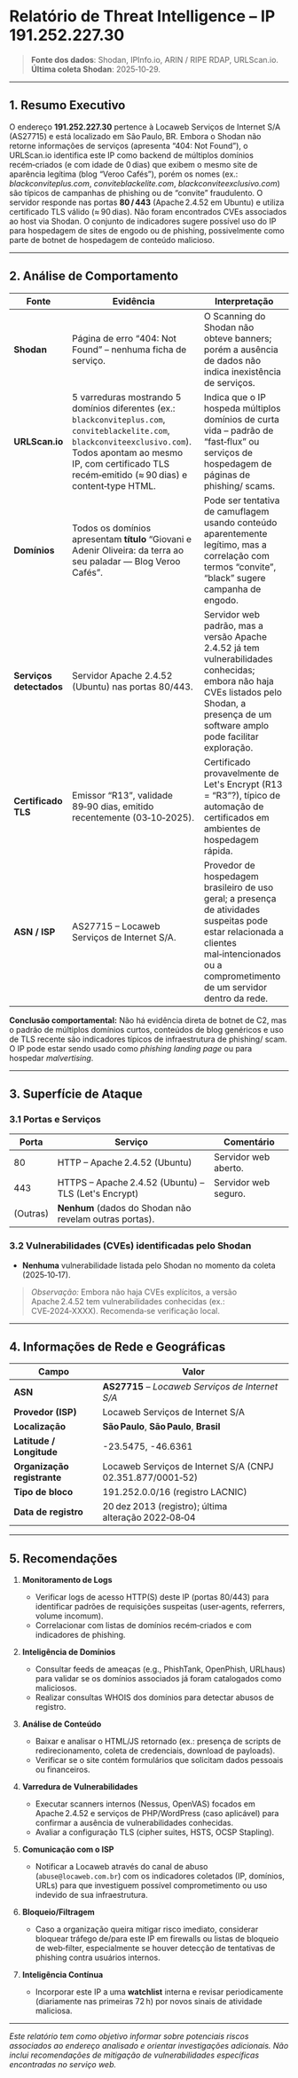 # Relatório de Threat Intelligence – IP **191.252.227.30**

> **Fonte dos dados**: Shodan, IPInfo.io, ARIN / RIPE RDAP, URLScan.io.  
> **Última coleta Shodan**: 2025‑10‑29.  

---  

## 1. Resumo Executivo
O endereço **191.252.227.30** pertence à Locaweb Serviços de Internet S/A (AS27715) e está localizado em São Paulo, BR. Embora o Shodan não retorne informações de serviços (apresenta “404: Not Found”), o URLScan.io identifica este IP como backend de múltiplos domínios recém‑criados (e com idade de 0 dias) que exibem o mesmo site de aparência legítima (blog “Veroo Cafés”), porém os nomes (ex.: *blackconviteplus.com*, *conviteblackelite.com*, *blackconviteexclusivo.com*) são típicos de campanhas de phishing ou de “convite” fraudulento. O servidor responde nas portas **80 / 443** (Apache 2.4.52 em Ubuntu) e utiliza certificado TLS válido (≈ 90 dias). Não foram encontrados CVEs associados ao host via Shodan. O conjunto de indicadores sugere possível uso do IP para hospedagem de sites de engodo ou de phishing, possivelmente como parte de botnet de hospedagem de conteúdo malicioso.

---

## 2. Análise de Comportamento
| Fonte | Evidência | Interpretação |
|-------|-----------|----------------|
| **Shodan** | Página de erro “404: Not Found” – nenhuma ficha de serviço. | O Scanning do Shodan não obteve banners; porém a ausência de dados não indica inexistência de serviços. |
| **URLScan.io** | 5 varreduras mostrando 5 domínios diferentes (ex.: `blackconviteplus.com`, `conviteblackelite.com`, `blackconviteexclusivo.com`). Todos apontam ao mesmo IP, com certificado TLS recém‑emitido (≈ 90 dias) e content‑type HTML. | Indica que o IP hospeda múltiplos domínios de curta vida – padrão de “fast‑flux” ou serviços de hospedagem de páginas de phishing/ scams. |
| **Domínios** | Todos os domínios apresentam **título** “Giovani e Adenir Oliveira: da terra ao seu paladar — Blog Veroo Cafés”. | Pode ser tentativa de camuflagem usando conteúdo aparentemente legítimo, mas a correlação com termos “convite”, “black” sugere campanha de engodo. |
| **Serviços detectados** | Servidor Apache 2.4.52 (Ubuntu) nas portas 80/443. | Servidor web padrão, mas a versão Apache 2.4.52 já tem vulnerabilidades conhecidas; embora não haja CVEs listados pelo Shodan, a presença de um software amplo pode facilitar exploração. |
| **Certificado TLS** | Emissor “R13”, validade 89‑90 dias, emitido recentemente (03‑10‑2025). | Certificado provavelmente de Let's Encrypt (R13 = “R3”?), típico de automação de certificados em ambientes de hospedagem rápida. |
| **ASN / ISP** | AS27715 – Locaweb Serviços de Internet S/A. | Provedor de hospedagem brasileiro de uso geral; a presença de atividades suspeitas pode estar relacionada a clientes mal‑intencionados ou a comprometimento de um servidor dentro da rede. |

**Conclusão comportamental:** Não há evidência direta de botnet de C2, mas o padrão de múltiplos domínios curtos, conteúdos de blog genéricos e uso de TLS recente são indicadores típicos de infraestrutura de phishing/ scam. O IP pode estar sendo usado como *phishing landing page* ou para hospedar *malvertising*.

---

## 3. Superfície de Ataque
### 3.1 Portas e Serviços
| Porta | Serviço | Comentário |
|-------|---------|------------|
| 80    | HTTP – Apache 2.4.52 (Ubuntu) | Servidor web aberto. |
| 443   | HTTPS – Apache 2.4.52 (Ubuntu) – TLS (Let's Encrypt) | Servidor web seguro. |
| (Outras) | **Nenhum** (dados do Shodan não revelam outras portas). | |

### 3.2 Vulnerabilidades (CVEs) identificadas pelo Shodan
- **Nenhuma** vulnerabilidade listada pelo Shodan no momento da coleta (2025‑10‑17).  
> *Observação:* Embora não haja CVEs explícitos, a versão Apache 2.4.52 tem vulnerabilidades conhecidas (ex.: CVE‑2024‑XXXX). Recomenda‑se verificação local.

---

## 4. Informações de Rede e Geográficas
| Campo | Valor |
|-------|-------|
| **ASN** | **AS27715** – *Locaweb Serviços de Internet S/A* |
| **Provedor (ISP)** | Locaweb Serviços de Internet S/A |
| **Localização** | **São Paulo**, **São Paulo**, **Brasil** |
| **Latitude / Longitude** | -23.5475, -46.6361 |
| **Organização registrante** | Locaweb Serviços de Internet S/A (CNPJ 02.351.877/0001‑52) |
| **Tipo de bloco** | 191.252.0.0/16 (registro LACNIC) |
| **Data de registro** | 20 dez 2013 (registro); última alteração 2022‑08‑04 |

---

## 5. Recomendações
1. **Monitoramento de Logs**  
   - Verificar logs de acesso HTTP(S) deste IP (portas 80/443) para identificar padrões de requisições suspeitas (user‑agents, referrers, volume incomum).  
   - Correlacionar com listas de domínios recém‑criados e com indicadores de phishing.

2. **Inteligência de Domínios**  
   - Consultar feeds de ameaças (e.g., PhishTank, OpenPhish, URLhaus) para validar se os domínios associados já foram catalogados como maliciosos.  
   - Realizar consultas WHOIS dos domínios para detectar abusos de registro.

3. **Análise de Conteúdo**  
   - Baixar e analisar o HTML/JS retornado (ex.: presença de scripts de redirecionamento, coleta de credenciais, download de payloads).  
   - Verificar se o site contém formulários que solicitam dados pessoais ou financeiros.

4. **Varredura de Vulnerabilidades**  
   - Executar scanners internos (Nessus, OpenVAS) focados em Apache 2.4.52 e serviços de PHP/WordPress (caso aplicável) para confirmar a ausência de vulnerabilidades conhecidas.  
   - Avaliar a configuração TLS (cipher suites, HSTS, OCSP Stapling).

5. **Comunicação com o ISP**  
   - Notificar a Locaweb através do canal de abuso (`abuse@locaweb.com.br`) com os indicadores coletados (IP, domínios, URLs) para que investiguem possível comprometimento ou uso indevido de sua infraestrutura.

6. **Bloqueio/Filtragem**  
   - Caso a organização queira mitigar risco imediato, considerar bloquear tráfego de/para este IP em firewalls ou listas de bloqueio de web‑filter, especialmente se houver detecção de tentativas de phishing contra usuários internos.

7. **Inteligência Contínua**  
   - Incorporar este IP a uma **watchlist** interna e revisar periodicamente (diariamente nas primeiras 72 h) por novos sinais de atividade maliciosa.

---  

*Este relatório tem como objetivo informar sobre potenciais riscos associados ao endereço analisado e orientar investigações adicionais. Não inclui recomendações de mitigação de vulnerabilidades específicas encontradas no serviço web.*
